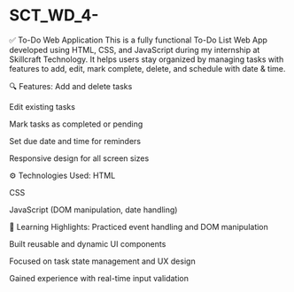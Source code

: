 # SCT_WD_4-
✅ To-Do Web Application
This is a fully functional To-Do List Web App developed using HTML, CSS, and JavaScript during my internship at Skillcraft Technology. It helps users stay organized by managing tasks with features to add, edit, mark complete, delete, and schedule with date & time.

🔍 Features:
Add and delete tasks

Edit existing tasks

Mark tasks as completed or pending

Set due date and time for reminders

Responsive design for all screen sizes

⚙️ Technologies Used:
HTML

CSS

JavaScript (DOM manipulation, date handling)

📌 Learning Highlights:
Practiced event handling and DOM manipulation

Built reusable and dynamic UI components

Focused on task state management and UX design

Gained experience with real-time input validation
